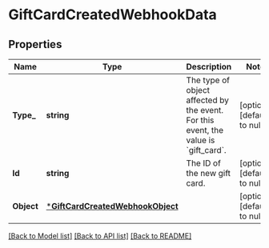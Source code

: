 # GiftCardCreatedWebhookData

## Properties
Name | Type | Description | Notes
------------ | ------------- | ------------- | -------------
**Type_** | **string** | The type of object affected by the event. For this event, the value is &#x60;gift_card&#x60;. | [optional] [default to null]
**Id** | **string** | The ID of the new gift card. | [optional] [default to null]
**Object** | [***GiftCardCreatedWebhookObject**](GiftCardCreatedWebhookObject.md) |  | [optional] [default to null]

[[Back to Model list]](../README.md#documentation-for-models) [[Back to API list]](../README.md#documentation-for-api-endpoints) [[Back to README]](../README.md)

